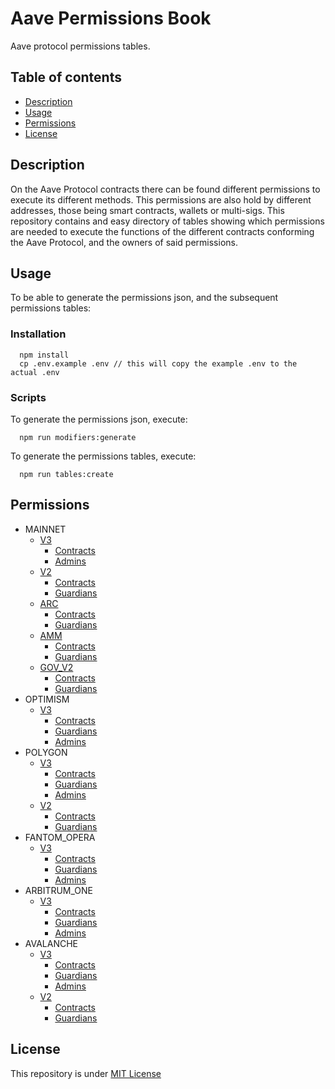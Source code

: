 
# Aave Permissions Book

Aave protocol permissions tables.

## Table of contents
- [Description](#Description)
- [Usage](#Usage)
- [Permissions](#Permissions)
- [License](#License)

## Description

On the Aave Protocol contracts there can be found different permissions to execute its different methods. This permissions are also hold by different addresses, those being smart contracts, wallets or multi-sigs.
This repository contains and easy directory of tables showing which permissions are needed to execute the functions of the different contracts conforming the Aave Protocol, and the owners of said permissions.
          
    
## Usage

To be able to generate the permissions json, and the subsequent permissions tables:

### Installation

```
  npm install
  cp .env.example .env // this will copy the example .env to the actual .env
```

### Scripts

To generate the permissions json, execute:
```
  npm run modifiers:generate
```

To generate the permissions tables, execute:
```
  npm run tables:create
```


## Permissions

- MAINNET 
  - [V3](./MAINNET-V3.md) 
    - [Contracts](./MAINNET-V3.md#contracts) 
    - [Admins](./MAINNET-V3.md#Admins) 
  - [V2](./MAINNET-V2.md) 
    - [Contracts](./MAINNET-V2.md#contracts) 
    - [Guardians](./MAINNET-V2.md#Guardians) 
  - [ARC](./MAINNET-ARC.md) 
    - [Contracts](./MAINNET-ARC.md#contracts) 
    - [Guardians](./MAINNET-ARC.md#Guardians) 
  - [AMM](./MAINNET-AMM.md) 
    - [Contracts](./MAINNET-AMM.md#contracts) 
    - [Guardians](./MAINNET-AMM.md#Guardians) 
  - [GOV_V2](./MAINNET-GOV_V2.md) 
    - [Contracts](./MAINNET-GOV_V2.md#contracts) 
    - [Guardians](./MAINNET-GOV_V2.md#Guardians) 
- OPTIMISM 
  - [V3](./OPTIMISM-V3.md) 
    - [Contracts](./OPTIMISM-V3.md#contracts) 
    - [Guardians](./OPTIMISM-V3.md#Guardians) 
    - [Admins](./OPTIMISM-V3.md#Admins) 
- POLYGON 
  - [V3](./POLYGON-V3.md) 
    - [Contracts](./POLYGON-V3.md#contracts) 
    - [Guardians](./POLYGON-V3.md#Guardians) 
    - [Admins](./POLYGON-V3.md#Admins) 
  - [V2](./POLYGON-V2.md) 
    - [Contracts](./POLYGON-V2.md#contracts) 
    - [Guardians](./POLYGON-V2.md#Guardians) 
- FANTOM_OPERA 
  - [V3](./FANTOM_OPERA-V3.md) 
    - [Contracts](./FANTOM_OPERA-V3.md#contracts) 
    - [Guardians](./FANTOM_OPERA-V3.md#Guardians) 
    - [Admins](./FANTOM_OPERA-V3.md#Admins) 
- ARBITRUM_ONE 
  - [V3](./ARBITRUM_ONE-V3.md) 
    - [Contracts](./ARBITRUM_ONE-V3.md#contracts) 
    - [Guardians](./ARBITRUM_ONE-V3.md#Guardians) 
    - [Admins](./ARBITRUM_ONE-V3.md#Admins) 
- AVALANCHE 
  - [V3](./AVALANCHE-V3.md) 
    - [Contracts](./AVALANCHE-V3.md#contracts) 
    - [Guardians](./AVALANCHE-V3.md#Guardians) 
    - [Admins](./AVALANCHE-V3.md#Admins) 
  - [V2](./AVALANCHE-V2.md) 
    - [Contracts](./AVALANCHE-V2.md#contracts) 
    - [Guardians](./AVALANCHE-V2.md#Guardians) 


## License
This repository is under [MIT License](./LICENSE)
